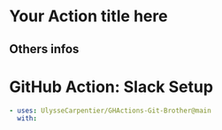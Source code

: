 # Your Action title here

## Others infos

<!-- start branding -->
<!-- end branding -->
<!-- start title -->

# GitHub Action: Slack Setup

<!-- end title -->
<!-- start badges -->
<!-- end badges -->

<!-- start description -->
<!-- end description -->
<!-- start contents -->
<!-- end contents -->
<!-- start usage -->

```yaml
- uses: UlysseCarpentier/GHActions-Git-Brother@main
  with:
```

<!-- end usage -->
<!-- start inputs -->
<!-- end inputs -->
<!-- start outputs -->
<!-- end outputs -->
<!-- start [.github/ghadocs/examples/] -->
<!-- end [.github/ghadocs/examples/] -->
